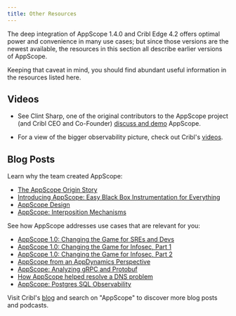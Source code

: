 ```yaml
---
title: Other Resources
---
```


The deep integration of AppScope 1.4.0 and Cribl Edge 4.2 offers optimal power and convenience in many use cases; but since those versions are the newest available, the resources in this section all describe earlier versions of AppScope.

Keeping that caveat in mind, you should find abundant useful information in the resources listed here.

## Videos

- See Clint Sharp, one of the original contributors to the AppScope project (and Cribl CEO and Co-Founder) [discuss and demo](https://vimeo.com/730488487) AppScope.

- For a view of the bigger observability picture, check out Cribl's [videos](https://cribl.io/resources/?category=videos).

## Blog Posts

Learn why the team created AppScope:

- [The AppScope Origin Story](https://cribl.io/blog/the-appscope-origin-story/)  
- [Introducing AppScope: Easy Black Box Instrumentation for Everything](https://cribl.io/blog/introducing-appscope-easy-black-box-instrumentation-for-everything/)
- [AppScope Design](https://cribl.io/blog/appscope-design/)
- [AppScope: Interposition Mechanisms](https://cribl.io/blog/interposition-mechanisms/)

See how AppScope addresses use cases that are relevant for you:

- [AppScope 1.0: Changing the Game for SREs and Devs](https://cribl.io/blog/appscope-1-0-changing-the-game-for-sres-and-devs/)
- [AppScope 1.0: Changing the Game for Infosec, Part 1](https://cribl.io/blog/appscope-1-0-changing-the-game-for-infosec-part-1/)
- [AppScope 1.0: Changing the Game for Infosec, Part 2](https://cribl.io/blog/appscope-1-0-changing-the-game-for-infosec-part-2)
- [AppScope from an AppDynamics Perspective](https://cribl.io/blog/appscope-from-an-appdynamics-perspective/)
- [AppScope: Analyzing gRPC and Protobuf](https://cribl.io/blog/analyzing-grpc-and-protobuf/)
- [How AppScope helped resolve a DNS problem](https://cribl.io/blog/how-appscope-helped-resolve-a-dns-problem/)
- [AppScope: Postgres SQL Observability](https://cribl.io/blog/appscope-postgres-sql-observability/)

Visit Cribl's [blog](https://cribl.io/blog/?s=appscope) and search on "AppScope" to discover more blog posts and podcasts.

